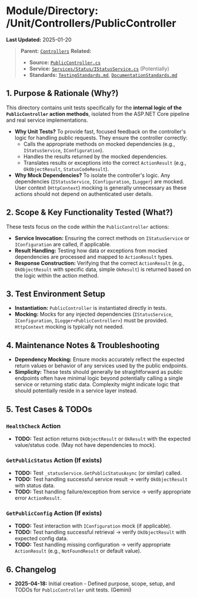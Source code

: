 # Module/Directory: /Unit/Controllers/PublicController

**Last Updated:** 2025-01-20

> **Parent:** [`Controllers`](../README.md)
> **Related:**
> * **Source:** [`PublicController.cs`](../../../../Zarichney.Server/Controllers/PublicController.cs)
> * **Service:** [`Services/Status/IStatusService.cs`](../../../../Zarichney.Server/Services/Status/IStatusService.cs) (Potentially)
> * **Standards:** [`TestingStandards.md`](../../../../Docs/Standards/TestingStandards.md), [`DocumentationStandards.md`](../../../../Docs/Standards/DocumentationStandards.md)

## 1. Purpose & Rationale (Why?)

This directory contains unit tests specifically for the **internal logic of the `PublicController` action methods**, isolated from the ASP.NET Core pipeline and real service implementations.

* **Why Unit Tests?** To provide fast, focused feedback on the controller's logic for handling public requests. They ensure the controller correctly:
    * Calls the appropriate methods on mocked dependencies (e.g., `IStatusService`, `IConfiguration`).
    * Handles the results returned by the mocked dependencies.
    * Translates results or exceptions into the correct `ActionResult` (e.g., `OkObjectResult`, `StatusCodeResult`).
* **Why Mock Dependencies?** To isolate the controller's logic. Any dependencies (`IStatusService`, `IConfiguration`, `ILogger`) are mocked. User context (`HttpContext`) mocking is generally unnecessary as these actions should not depend on authenticated user details.

## 2. Scope & Key Functionality Tested (What?)

These tests focus on the code *within* the `PublicController` actions:

* **Service Invocation:** Ensuring the correct methods on `IStatusService` or `IConfiguration` are called, if applicable.
* **Result Handling:** Testing how data or exceptions from mocked dependencies are processed and mapped to `ActionResult` types.
* **Response Construction:** Verifying that the correct `ActionResult` (e.g., `OkObjectResult` with specific data, simple `OkResult`) is returned based on the logic within the action method.

## 3. Test Environment Setup

* **Instantiation:** `PublicController` is instantiated directly in tests.
* **Mocking:** Mocks for any injected dependencies (`IStatusService`, `IConfiguration`, `ILogger<PublicController>`) must be provided. `HttpContext` mocking is typically not needed.

## 4. Maintenance Notes & Troubleshooting

* **Dependency Mocking:** Ensure mocks accurately reflect the expected return values or behavior of any services used by the public endpoints.
* **Simplicity:** These tests should generally be straightforward as public endpoints often have minimal logic beyond potentially calling a single service or returning static data. Complexity might indicate logic that should potentially reside in a service layer instead.

## 5. Test Cases & TODOs

### `HealthCheck` Action
* **TODO:** Test action returns `OkObjectResult` or `OkResult` with the expected value/status code. (May not have dependencies to mock).

### `GetPublicStatus` Action (If exists)
* **TODO:** Test `_statusService.GetPublicStatusAsync` (or similar) called.
* **TODO:** Test handling successful service result -> verify `OkObjectResult` with status data.
* **TODO:** Test handling failure/exception from service -> verify appropriate error `ActionResult`.

### `GetPublicConfig` Action (If exists)
* **TODO:** Test interaction with `IConfiguration` mock (if applicable).
* **TODO:** Test handling successful retrieval -> verify `OkObjectResult` with expected config data.
* **TODO:** Test handling missing configuration -> verify appropriate `ActionResult` (e.g., `NotFoundResult` or default value).

## 6. Changelog

* **2025-04-18:** Initial creation - Defined purpose, scope, setup, and TODOs for `PublicController` unit tests. (Gemini)
